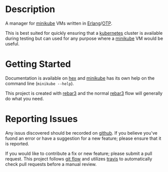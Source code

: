 # Description

A manager for [minikube] VMs written in [Erlang]/[OTP].

This is best suited for quickly ensuring that a [kubernetes] cluster is
available during testing but can used for any purpose where a [minikube] VM
would be useful.

# Getting Started

Documentation is available on [hex] and [minikube] has its own help on the
command line (`minikube --help`).

This project is created with [rebar3] and the normal [rebar3] flow will
generally do what you need.

# Reporting Issues

Any issus discovered should be recorded on [github][issues].  If you believe
you've fuond an error or have a suggestion for a new feature; please ensure
that it is reported.

If you would like to contribute a fix or new feature; please submit a pull
request.  This project follows [git flow] and utilizes [travis] to
automatically check pull requests before a manual review.

[Erlang]: https://www.erlang.org
[git flow]: http://nvie.com/posts/a-successful-git-branching-model/
[hex]: https://hex.pm/packages/minikube
[issues]: https://github.com/alunduil/minikube.erl/issues
[kubernetes]: https://kubernetes.io
[minikube]: https://github.com/kubernetes/minikube
[OTP]: http://erlang.org/doc/design_principles/users_guide.html
[rebar3]: https://www.rebar3.org
[travis]: https://travis-ci.org/alunduil/minikube.erl
